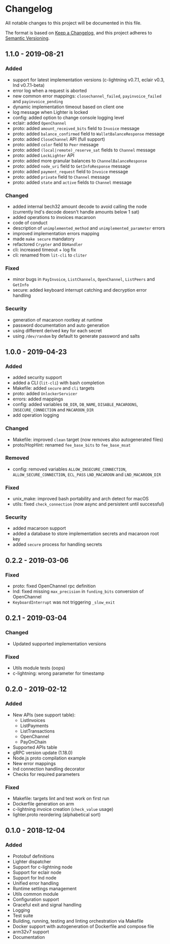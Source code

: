 # Changelog
All notable changes to this project will be documented in this file.

The format is based on
[Keep a Changelog](https://keepachangelog.com/en/1.0.0/),
and this project adheres to
[Semantic Versioning](https://semver.org/spec/v2.0.0.html).

## 1.1.0 - 2019-08-21

### Added
- support for latest implementation versions
(c-lightning v0.7.1, eclair v0.3, lnd v0.7.1-beta)
- error log when a request is aborted
- new common error mappings: `closechannel_failed`, `payinvoice_failed` and
`payinvoice_pending`
- dynamic implementation timeout based on client one
- log message when Lighter is locked
- config: added option to change console logging level
- eclair: added `OpenChannel`
- proto: added `amount_received_bits` field to `Invoice` message
- proto: added `balance_confirmed` field to `WalletBalanceResponse` message
- proto: added `CloseChannel` API (full support)
- proto: added `color` field to `Peer` message
- proto: added `(local|remote)_reserve_sat` fields to `Channel` message
- proto: added `LockLighter` API
- proto: added more granular balances to `ChannelBalanceResponse`
- proto: added `node_uri` field to `GetInfoResponse` message
- proto: added `payment_request` field to `Invoice` message
- proto: added `private` field to `Channel` message
- proto: added `state` and `active` fields to `Channel` message

### Changed
- added internal bech32 amount decode to avoid calling the node
(currently lnd's decode doesn't handle amounts below 1 sat)
- added operations to invoices macaroon
- code of conduct
- description of `unimplemented_method` and `unimplemented_parameter` errors
- improved implementation errors mapping
- made `make secure` mandatory
- refactored `Crypter` and `DbHandler`
- cli: increased timeout + log fix
- cli: renamed from `lit-cli` to `cliter`

### Fixed
- minor bugs in `PayInvoice`, `ListChannels`, `OpenChannel`, `ListPeers` and
`GetInfo`
- secure: added keyboard interrupt catching and decryption error handling

### Security
- generation of macaroon rootkey at runtime
- password documentation and auto generation
- using different derived key for each secret
- using `/dev/random` by default to generate password and salts


## 1.0.0 - 2019-04-23

### Added
- added security support
- added a CLI (`lit-cli`) with bash completion
- Makefile: added `secure` and `cli` targets
- proto: added `UnlockerServicer`
- errors: added mappings
- config: added variables `DB_DIR`, `DB_NAME`, `DISABLE_MACAROONS`,
`INSECURE_CONNECTION` and `MACAROON_DIR`
- add operation logging

### Changed
- Makefile: improved `clean` target (now removes also autogenerated files)
- proto/HopHint: renamed `fee_base_bits` to `fee_base_msat`

### Removed
- config: removed variables `ALLOW_INSECURE_CONNECTION`,
`ALLOW_SECURE_CONNECTION`, `ECL_PASS` `LND_MACAROON` and `LND_MACAROON_DIR`

### Fixed
- unix_make: improved bash portability and arch detect for macOS
- utils: fixed `check_connection` (now async and persistent until successful)

### Security
- added macaroon support
- added a database to store implementation secrets and macaroon root key
- added `secure` process for handling secrets


## 0.2.2 - 2019-03-06

### Fixed

- proto: fixed OpenChannel rpc definition
- lnd: fixed missing `max_precision` in `funding_bits` conversion of OpenChannel
- `KeyboardInterrupt` was not triggering `_slow_exit`

## 0.2.1 - 2019-03-04

### Changed

- Updated supported implementation versions

### Fixed

- Utils module tests (oops)
- c-lightning: wrong parameter for timestamp


## 0.2.0 - 2019-02-12

### Added

- New APIs (see support table):
  * ListInvoices
  * ListPayments
  * ListTransactions
  * OpenChannel
  * PayOnChain
- Supported APIs table
- gRPC version update (1.18.0)
- Node.js proto compilation example
- New error mappings
- lnd connection handling decorator
- Checks for required parameters

### Fixed

- Makefile: targets lint and test work on first run
- Dockerfile generation on arm
- c-lightning invoice creation (`check_value` usage)
- lighter.proto reordering (alphabetical sort)


## 0.1.0 - 2018-12-04

### Added

- Protobuf definitions
- Lighter dispatcher
- Support for c-lightning node
- Support for eclair node
- Support for lnd node
- Unified error handling
- Runtime settings management
- Utils common module
- Configuration support
- Graceful exit and signal handling
- Logging
- Test suite
- Building, running, testing and linting orchestration via Makefile
- Docker support with autogeneration of Dockerfile and compose file
- arm32v7 support
- Documentation
